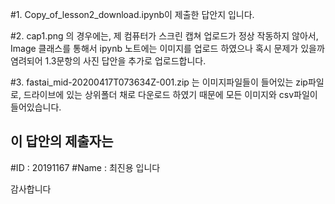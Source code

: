 #1. Copy_of_lesson2_download.ipynb이 제출한 답안지 입니다.


#2. cap1.png 의 경우에는, 제 컴퓨터가 스크린 캡쳐 업로드가 정상 작동하지 않아서, Image 클래스를 통해서 ipynb 노트에는 이미지를 업로드 하였으나
혹시 문제가 있을까 염려되어 1.3문항의 사진 답안을 추가로 업로드합니다.


#3. fastai_mid-20200417T073634Z-001.zip 는 이미지파일들이 들어있는 zip파일로, 드라이브에 있는 상위폴더 채로 다운로드 하였기 때문에 모든 이미지와 csv파일이 들어있습니다.

## 이 답안의 제출자는
#ID : 20191167
#Name : 최진용
입니다


감사합니다
